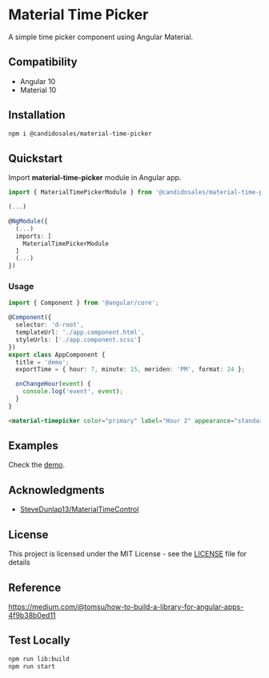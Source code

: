 # Material Time Picker

A simple time picker component using Angular Material.

## Compatibility

- Angular 10
- Material 10

## Installation

```bash
npm i @candidosales/material-time-picker
```

## Quickstart

Import **material-time-picker** module in Angular app.

```typescript
import { MaterialTimePickerModule } from '@candidosales/material-time-picker';

(...)

@NgModule({
  (...)
  imports: [
    MaterialTimePickerModule
  ]
  (...)
})
```

### Usage

```typescript
import { Component } from '@angular/core';

@Component({
  selector: 'd-root',
  templateUrl: './app.component.html',
  styleUrls: ['./app.component.scss']
})
export class AppComponent {
  title = 'demo';
  exportTime = { hour: 7, minute: 15, meriden: 'PM', format: 24 };

  onChangeHour(event) {
    console.log('event', event);
  }
}
```

```html
<material-timepicker color="primary" label="Hour 2" appearance="standard" [userTime]="exportTime" (change)="onChangeHour($event)" revertLabel="Remove" submitLabel="Ok" [disabled]="disabled" [readonly]="readonly"></material-timepicker>
```

## Examples

Check the [demo](https://stackblitz.com/edit/material-time-picker).

## Acknowledgments

* <a href="https://github.com/SteveDunlap13/MaterialTimeControl">SteveDunlap13/MaterialTimeControl</a>

## License

This project is licensed under the MIT License - see the [LICENSE](LICENSE) file for details

## Reference

https://medium.com/@tomsu/how-to-build-a-library-for-angular-apps-4f9b38b0ed11

## Test Locally

```bash
npm run lib:build
npm run start
```
